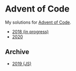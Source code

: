 # Advent of Code

My solutions for [Advent of Code](https://adventofcode.com).

- [2018 (in progress)](./cmd/2018)
- [2020](./cmd/2020)

## Archive

- [2019 (JS)](https://github.com/manisenkov/advent-of-code/tree/js-2019)
